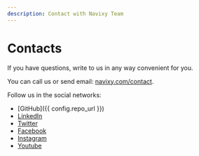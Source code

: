 ```yaml
---
description: Contact with Navixy Team
---
```

# Contacts

If you have questions, write to us in any way convenient for you.

You can call us or send email: [navixy.com/contact](https://www.navixy.com/contact/).

Follow us in the social networks:

*   [GitHub]({{ config.repo_url }})
*   [LinkedIn](https://linkedin.com/company/navixy/)
*   [Twitter](https://twitter.com/Navixy)
*   [Facebook](https://facebook.com/NavixyGPS)
*   [Instagram](https://instagram.com/navixygps)
*   [Youtube](https://youtube.com/channel/UCL0u39pv4NlECAmFOZCZ-nw)

